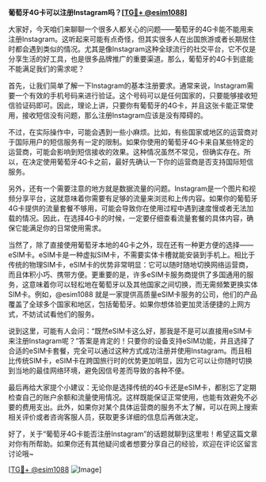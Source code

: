 **葡萄牙4G卡可以注册Instagram吗？[[TG💪+ @esim1088](https://t.me/s/esim1088)]**

大家好，今天咱们来聊聊一个很多人都关心的问题——葡萄牙的4G卡能不能用来注册Instagram。这听起来可能有点奇怪，但其实很多人在出国旅游或者长期居住时都会遇到类似的情况。尤其是像Instagram这种全球流行的社交平台，它不仅是分享生活的好工具，也是很多品牌推广的重要渠道。那么，葡萄牙的4G卡到底能不能满足我们的需求呢？

首先，让我们简单了解一下Instagram的基本注册要求。通常来说，Instagram需要一个有效的手机号码来进行验证。这个号码可以是任何国家的，只要能够接收短信验证码即可。因此，理论上讲，只要你有葡萄牙的4G卡，并且这张卡能正常使用，接收短信没有问题，那么注册Instagram应该是没有障碍的。

不过，在实际操作中，可能会遇到一些小麻烦。比如，有些国家或地区的运营商对于国际用户的短信服务有一定的限制。如果你使用的葡萄牙4G卡来自某些特定的运营商，可能会影响到短信接收的效果。这种情况虽然不常见，但确实存在。所以，在决定使用葡萄牙4G卡之前，最好先确认一下你的运营商是否支持国际短信服务。

另外，还有一个需要注意的地方就是数据流量的问题。Instagram是一个图片和视频分享平台，这就意味着你需要有足够的流量来浏览和上传内容。如果你的葡萄牙4G卡提供的流量套餐不够用，可能会导致你在使用过程中遇到速度慢或者无法加载的情况。因此，在选择4G卡的时候，一定要仔细查看流量套餐的具体内容，确保它能满足你的日常使用需求。

当然了，除了直接使用葡萄牙本地的4G卡之外，现在还有一种更方便的选择——eSIM卡。eSIM卡是一种虚拟SIM卡，不需要实体卡槽就能安装到手机上。相比于传统的物理SIM卡，eSIM卡的优势非常明显：它可以随时随地切换网络运营商，而且体积小巧、携带方便。更重要的是，许多eSIM卡服务商提供了多国通用的服务，这意味着你可以轻松地在葡萄牙以及其他国家之间切换，而无需频繁更换实体SIM卡。例如，@esim1088 就是一家提供高质量eSIM卡服务的公司，他们的产品覆盖了全球多个国家和地区，包括葡萄牙。如果你想体验更加灵活便捷的上网方式，不妨试试看他们的服务。

说到这里，可能有人会问：“既然eSIM卡这么好，那我是不是可以直接用eSIM卡来注册Instagram呢？”答案是肯定的！只要你的设备支持eSIM功能，并且选择了合适的eSIM卡套餐，完全可以通过这种方式成功注册并使用Instagram。而且相比传统SIM卡，eSIM卡在跨国旅行时的优势更加明显，因为它可以让你随时切换到当地的最佳网络环境，避免因信号差而导致的各种不便。

最后再给大家提个小建议：无论你是选择传统的4G卡还是eSIM卡，都别忘了定期检查自己的账户余额和流量使用情况。这样既能保证正常使用，也能有效避免不必要的费用支出。此外，如果你对某个具体运营商的服务不太了解，可以在网上搜索相关评价或者咨询客服人员，获取更多详细的信息后再做决定。

好了，关于“葡萄牙4G卡能否注册Instagram”的话题就聊到这里啦！希望这篇文章对你有所帮助。如果你还有其他疑问或者想要分享自己的经验，欢迎在评论区留言讨论哦~ 

[[TG💪+ @esim1088](https://t.me/s/esim1088) ![Image](https://i.postimg.cc/4NQfJmqS/Snipaste-2025-05-13-00-14-12.png)]